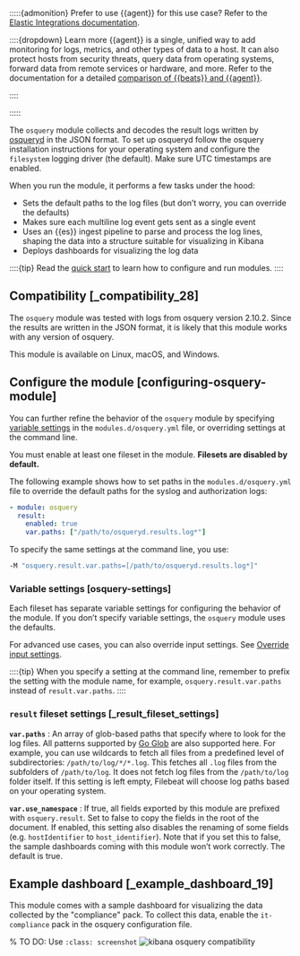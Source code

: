 :::::{admonition} Prefer to use {{agent}} for this use case?
Refer to the [Elastic Integrations documentation](integration-docs://reference/osquery/index.md).

::::{dropdown} Learn more
{{agent}} is a single, unified way to add monitoring for logs, metrics, and other types of data to a host. It can also protect hosts from security threats, query data from operating systems, forward data from remote services or hardware, and more. Refer to the documentation for a detailed [comparison of {{beats}} and {{agent}}](docs-content://reference/fleet/index.md).

::::


:::::


The `osquery` module collects and decodes the result logs written by [osqueryd](https://osquery.readthedocs.io/en/latest/introduction/using-osqueryd/) in the JSON format. To set up osqueryd follow the osquery installation instructions for your operating system and configure the `filesystem` logging driver (the default). Make sure UTC timestamps are enabled.

When you run the module, it performs a few tasks under the hood:

* Sets the default paths to the log files (but don’t worry, you can override the defaults)
* Makes sure each multiline log event gets sent as a single event
* Uses an {{es}} ingest pipeline to parse and process the log lines, shaping the data into a structure suitable for visualizing in Kibana
* Deploys dashboards for visualizing the log data

::::{tip}
Read the [quick start](/reference/filebeat/filebeat-installation-configuration.md) to learn how to configure and run modules.
::::



## Compatibility [_compatibility_28]

The  `osquery` module was tested with logs from osquery version 2.10.2. Since the results are written in the JSON format, it is likely that this module works with any version of osquery.

This module is available on Linux, macOS, and Windows.


## Configure the module [configuring-osquery-module]

You can further refine the behavior of the `osquery` module by specifying [variable settings](#osquery-settings) in the `modules.d/osquery.yml` file, or overriding settings at the command line.

You must enable at least one fileset in the module. **Filesets are disabled by default.**

The following example shows how to set paths in the `modules.d/osquery.yml` file to override the default paths for the syslog and authorization logs:

```yaml
- module: osquery
  result:
    enabled: true
    var.paths: ["/path/to/osqueryd.results.log*"]
```

To specify the same settings at the command line, you use:

```sh
-M "osquery.result.var.paths=[/path/to/osqueryd.results.log*]"
```


### Variable settings [osquery-settings]

Each fileset has separate variable settings for configuring the behavior of the module. If you don’t specify variable settings, the `osquery` module uses the defaults.

For advanced use cases, you can also override input settings. See [Override input settings](/reference/filebeat/advanced-settings.md).

::::{tip}
When you specify a setting at the command line, remember to prefix the setting with the module name, for example, `osquery.result.var.paths` instead of `result.var.paths`.
::::



### `result` fileset settings [_result_fileset_settings]

**`var.paths`**
:   An array of glob-based paths that specify where to look for the log files. All patterns supported by [Go Glob](https://golang.org/pkg/path/filepath/#Glob) are also supported here. For example, you can use wildcards to fetch all files from a predefined level of subdirectories: `/path/to/log/*/*.log`. This fetches all `.log` files from the subfolders of `/path/to/log`. It does not fetch log files from the `/path/to/log` folder itself. If this setting is left empty, Filebeat will choose log paths based on your operating system.

**`var.use_namespace`**
:   If true, all fields exported by this module are prefixed with `osquery.result`. Set to false to copy the fields in the root of the document. If enabled, this setting also disables the renaming of some fields (e.g. `hostIdentifier` to `host_identifier`).  Note that if you set this to false, the sample dashboards coming with this module won’t work correctly. The default is true.


## Example dashboard [_example_dashboard_19]

This module comes with a sample dashboard for visualizing the data collected by the "compliance" pack. To collect this data, enable the `it-compliance` pack in the osquery configuration file.

% TO DO: Use `:class: screenshot`
![kibana osquery compatibility](images/kibana-osquery-compatibility.png)
